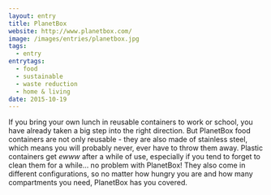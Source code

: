 ```yaml
---
layout: entry
title: PlanetBox
website: http://www.planetbox.com/
image: /images/entries/planetbox.jpg
tags:
  - entry
entrytags:
  - food
  - sustainable
  - waste reduction
  - home & living
date: 2015-10-19
---
```


If you bring your own lunch in reusable containers to work or school, you have already taken a big step into the right direction. But PlanetBox food containers are not only reusable - they are also made of stainless steel, which means you will probably never, ever have to throw them away. Plastic containers get *ewww* after a while of use, especially if you tend to forget to clean them for a while... no problem with PlanetBox! They also come in different configurations, so no matter how hungry you are and how many compartments you need, PlanetBox has you covered.